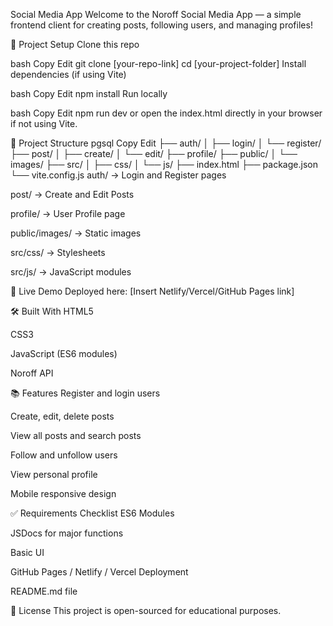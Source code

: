 Social Media App
Welcome to the Noroff Social Media App — a simple frontend client for creating posts, following users, and managing profiles!

🚀 Project Setup
Clone this repo

bash
Copy
Edit
git clone [your-repo-link]
cd [your-project-folder]
Install dependencies (if using Vite)

bash
Copy
Edit
npm install
Run locally

bash
Copy
Edit
npm run dev
or open the index.html directly in your browser if not using Vite.

📂 Project Structure
pgsql
Copy
Edit
├── auth/
│   ├── login/
│   └── register/
├── post/
│   ├── create/
│   └── edit/
├── profile/
├── public/
│   └── images/
├── src/
│   ├── css/
│   └── js/
├── index.html
├── package.json
└── vite.config.js
auth/ → Login and Register pages

post/ → Create and Edit Posts

profile/ → User Profile page

public/images/ → Static images

src/css/ → Stylesheets

src/js/ → JavaScript modules

🔗 Live Demo
Deployed here: [Insert Netlify/Vercel/GitHub Pages link]

🛠️ Built With
HTML5

CSS3

JavaScript (ES6 modules)

Noroff API

📚 Features
Register and login users

Create, edit, delete posts

View all posts and search posts

Follow and unfollow users

View personal profile

Mobile responsive design

✅ Requirements Checklist
 ES6 Modules

 JSDocs for major functions

 Basic UI

 GitHub Pages / Netlify / Vercel Deployment

 README.md file

📜 License
This project is open-sourced for educational purposes.